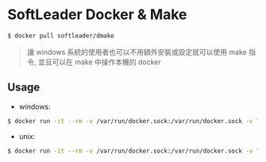 # SoftLeader Docker & Make

```sh
$ docker pull softleader/dmake
```

> 讓 windows 系統的使用者也可以不用額外安裝或設定就可以使用 make 指令, 並且可以在 make 中操作本機的 docker

## Usage

- windows:

```sh
$ docker run -it --rm -v /var/run/docker.sock:/var/run/docker.sock -v "%cd%":/data softleader/dmake
```

- unix:

```sh
$ docker run -it --rm -v /var/run/docker.sock:/var/run/docker.sock -v "$(pwd)":/data softleader/dmake
```